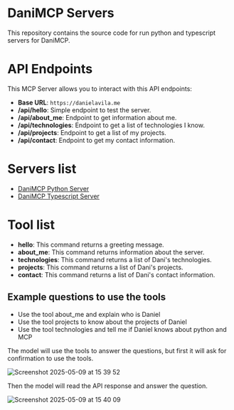 # DaniMCP Servers
This repository contains the source code for run python and typescript servers for DaniMCP.

# API Endpoints
This MCP Server allows you to interact with this API endpoints:
- **Base URL**: `https://danielavila.me`
- **/api/hello**: Simple endpoint to test the server.
- **/api/about_me**: Endpoint to get information about me.
- **/api/technologies**: Endpoint to get a list of technologies I know.
- **/api/projects**: Endpoint to get a list of my projects.
- **/api/contact**: Endpoint to get my contact information.

# Servers list
- [DaniMCP Python Server](https://github.com/davila7/danimcp/tree/main/python_dani_mcp)
- [DaniMCP Typescript Server](https://github.com/davila7/danimcp/tree/main/typescript_dani_mcp)

# Tool list 
- **hello**: This command returns a greeting message.
- **about_me**: This command returns information about the server.
- **technologies**: This command returns a list of Dani's technologies.
- **projects**: This command returns a list of Dani's projects.
- **contact**: This command returns a list of Dani's contact information.

## Example questions to use the tools
- Use the tool about_me and explain who is Daniel 
- Use the tool projects to know about the projects of Daniel
- Use the tool technologies and tell me if Daniel knows about python and MCP

The model will use the tools to answer the questions, but first it will ask for confirmation to use the tools.

![Screenshot 2025-05-09 at 15 39 52](https://github.com/user-attachments/assets/72aea146-7889-4172-9b15-2cfed780022a)

Then the model will read the API response and answer the question.

![Screenshot 2025-05-09 at 15 40 09](https://github.com/user-attachments/assets/e8f4f3fe-cfec-420b-8999-dd9b08b204ec)
